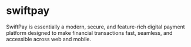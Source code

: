 # swiftpay
SwiftPay is essentially a modern, secure, and feature-rich digital payment platform designed to make financial transactions fast, seamless, and accessible across web and mobile.
